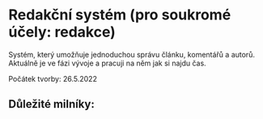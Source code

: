 # Redakční systém (pro soukromé účely: redakce)
Systém, který umožňuje jednoduchou správu článku, komentářů a autorů.
Aktuálně je ve fázi vývoje a pracuji na něm jak si najdu čas.

Počátek tvorby: 26.5.2022

## Důležité milníky:
